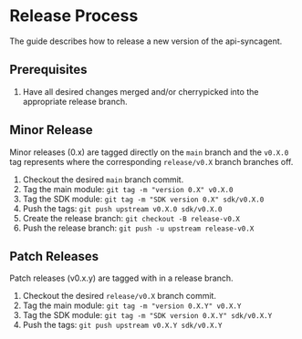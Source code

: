 # Release Process

The guide describes how to release a new version of the api-syncagent.

## Prerequisites

1. Have all desired changes merged and/or cherrypicked into the appropriate
   release branch.

## Minor Release

Minor releases (0.x) are tagged directly on the `main` branch and the `v0.X.0`
tag represents where the corresponding `release/v0.X` branch branches off.

1. Checkout the desired `main` branch commit.
1. Tag the main module: `git tag -m "version 0.X" v0.X.0`
1. Tag the SDK module: `git tag -m "SDK version 0.X" sdk/v0.X.0`
1. Push the tags: `git push upstream v0.X.0 sdk/v0.X.0`
1. Create the release branch: `git checkout -B release-v0.X`
1. Push the release branch: `git push -u upstream release-v0.X`

## Patch Releases

Patch releases (v0.x.y) are tagged with in a release branch.

1. Checkout the desired `release/v0.X` branch commit.
1. Tag the main module: `git tag -m "version 0.X.Y" v0.X.Y`
1. Tag the SDK module: `git tag -m "SDK version 0.X.Y" sdk/v0.X.Y`
1. Push the tags: `git push upstream v0.X.Y sdk/v0.X.Y`
